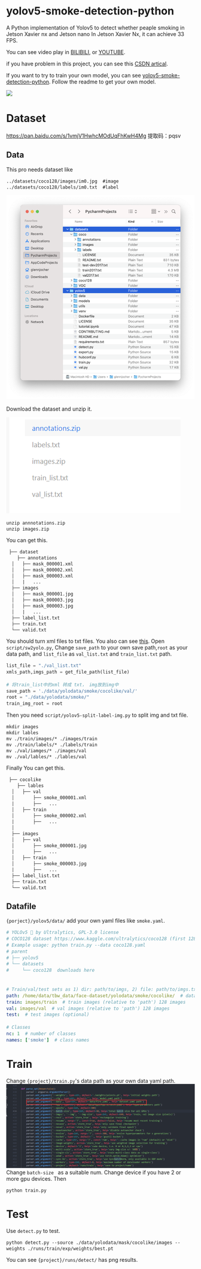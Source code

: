 # yolov5-smoke-detection-python
A Python implementation of Yolov5 to detect whether peaple smoking in Jetson Xavier nx and Jetson nano
In Jetson Xavier Nx, it can achieve 33 FPS.

You can see video play in [BILIBILI](https://www.bilibili.com/video/BV1eY411x7k9/), or [YOUTUBE]().

if you have problem in this project, you can see this [CSDN artical](https://blog.csdn.net/weixin_42264234/article/details/121325030).

If you want to try to train your own model, you can see [yolov5-smoke-detection-python](https://github.com/RichardoMrMu/yolov5-smoke-detection-python). Follow the readme to get your own model.

<img src="assets/yolosmoke.gif" >

# Dataset

https://pan.baidu.com/s/1vmjV1HwhcMOdUqFhKwH4Mg
提取码：pqsv

## Data
This pro needs dataset like 
```
../datasets/coco128/images/im0.jpg  #image
../datasets/coco128/labels/im0.txt  #label
```

<img src="assets/data.png" >

Download the dataset and unzip it. 

<img src="assets/data2.png" >

```shell
unzip annnotations.zip
unzip images.zip
```
You can get this.
```
 ├── dataset
	├── annotations
  │   ├── mask_000001.xml
  │   ├── mask_000002.xml
  │   ├── mask_000003.xml
  │   |   ...
  ├── images
  │   ├── mask_000001.jpg
  │   ├── mask_000003.jpg
  │   ├── mask_000003.jpg
  │   |   ...
  ├── label_list.txt
  ├── train.txt
  └── valid.txt
```
You should turn xml files to txt files. You also can see [this](https://github.com/ultralytics/yolov5/wiki/Train-Custom-Data
). 
Open `script/sw2yolo.py`, Change `save_path` to your own save path,`root` as your data path, and `list_file` as `val_list.txt` and `train_list.txt` path.

```Python
list_file = "./val_list.txt"
xmls_path,imgs_path = get_file_path(list_file)

# 将train_list中的xml 转成 txt， img放到img中
save_path = './data/yolodata/smoke/cocolike/val/'
root = "./data/yolodata/smoke/"
train_img_root = root 
```

Then you need `script/yolov5-split-label-img.py` to split img and txt file.


```shell
mkdir images
mkdir lables
mv ./train/images/* ./images/train
mv ./train/labels/* ./labels/train
mv ./val/iamges/* ./images/val
mv ./val/lables/* ./lables/val
```

Finally You can get this.
```
 ├── cocolike
	├── lables
  │   ├── val 
  │       ├── smoke_000001.xml
  |       ├──   ...
  │   ├── train
  │       ├── smoke_000002.xml
  |       ├──   ...
  │   
  ├── images
  │   ├── val 
  │       ├── smoke_000001.jpg
  |       ├──   ...
  │   ├── train
  │       ├── smoke_000003.jpg
  |       ├──   ...
  ├── label_list.txt
  ├── train.txt
  └── valid.txt
```
## Datafile
`{porject}/yolov5/data/` add your own yaml files like `smoke.yaml`.
```yaml
# YOLOv5 🚀 by Ultralytics, GPL-3.0 license
# COCO128 dataset https://www.kaggle.com/ultralytics/coco128 (first 128 images from COCO train2017)
# Example usage: python train.py --data coco128.yaml
# parent
# ├── yolov5
# └── datasets
#     └── coco128  downloads here


# Train/val/test sets as 1) dir: path/to/imgs, 2) file: path/to/imgs.txt, or 3) list: [path/to/imgs1, path/to/imgs2, ..]
path: /home/data/tbw_data/face-dataset/yolodata/smoke/cocolike/  # dataset root dir
train: images/train  # train images (relative to 'path') 128 images
val: images/val  # val images (relative to 'path') 128 images
test:  # test images (optional)

# Classes
nc: 1  # number of classes
names: ['smoke']  # class names
```

# Train
Change `{project}/train.py`'s data path as your own data yaml path.
<img src="assets/train.png" >
Change `batch-size ` as a suitable num. Change device if you have 2 or more gpu devices.
Then 

```shell
python train.py
```

# Test
Use `detect.py` to test.

```shell
python detect.py --source ./data/yolodata/mask/cocolike/images --weights ./runs/train/exp/weights/best.pt
```
You can see `{project}/runs/detect/` has png results.


